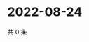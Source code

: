 # 2022-08-24

共 0 条

<!-- BEGIN WEIBO -->
<!-- 最后更新时间 Wed Aug 24 2022 15:15:20 GMT+0800 (China Standard Time) -->

<!-- END WEIBO -->
